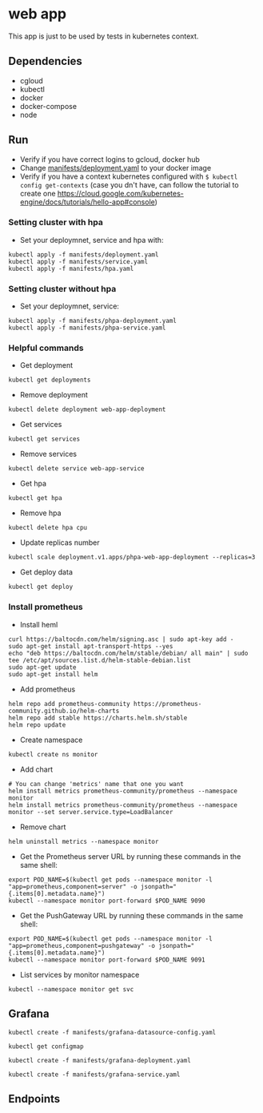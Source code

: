 # web app

This app is just to be used by tests in kubernetes context.

## Dependencies
- cgloud
- kubectl
- docker
- docker-compose
- node

## Run
- Verify if you have correct logins to gcloud, docker hub
- Change [manifests/deployment.yaml](https://github.com/Alice-Scholze/web-app/blob/27649fc418f5b140984678765df04f527bc4b4da/manifests/deployment.yaml#L18) to your docker image
- Verify if you have a context kubernetes configured with `$ kubectl config get-contexts` (case you dn't have, can follow the tutorial to create one https://cloud.google.com/kubernetes-engine/docs/tutorials/hello-app#console)

### Setting cluster with hpa
- Set your deploymnet, service and hpa with:
```
kubectl apply -f manifests/deployment.yaml
kubectl apply -f manifests/service.yaml
kubectl apply -f manifests/hpa.yaml
```

### Setting cluster without hpa
- Set your deploymnet, service:
```
kubectl apply -f manifests/phpa-deployment.yaml
kubectl apply -f manifests/phpa-service.yaml
```

### Helpful commands

- Get deployment
```
kubectl get deployments
```

- Remove deployment
```
kubectl delete deployment web-app-deployment
```

- Get services
```
kubectl get services
```

- Remove services
```
kubectl delete service web-app-service

```

- Get hpa
```
kubectl get hpa
```

- Remove hpa
```
kubectl delete hpa cpu

```

- Update replicas number
```
kubectl scale deployment.v1.apps/phpa-web-app-deployment --replicas=3
```

- Get deploy data
```
kubectl get deploy
```

### Install prometheus

- Install heml
```
curl https://baltocdn.com/helm/signing.asc | sudo apt-key add -
sudo apt-get install apt-transport-https --yes
echo "deb https://baltocdn.com/helm/stable/debian/ all main" | sudo tee /etc/apt/sources.list.d/helm-stable-debian.list
sudo apt-get update
sudo apt-get install helm
```

- Add prometheus
```
helm repo add prometheus-community https://prometheus-community.github.io/helm-charts
helm repo add stable https://charts.helm.sh/stable
helm repo update
```

- Create namespace
```
kubectl create ns monitor
```

- Add chart
```
# You can change 'metrics' name that one you want
helm install metrics prometheus-community/prometheus --namespace monitor
helm install metrics prometheus-community/prometheus --namespace monitor --set server.service.type=LoadBalancer
```

- Remove chart
```
helm uninstall metrics --namespace monitor
```

- Get the Prometheus server URL by running these commands in the same shell:
```
export POD_NAME=$(kubectl get pods --namespace monitor -l "app=prometheus,component=server" -o jsonpath="{.items[0].metadata.name}")
kubectl --namespace monitor port-forward $POD_NAME 9090
```

- Get the PushGateway URL by running these commands in the same shell:
```
export POD_NAME=$(kubectl get pods --namespace monitor -l "app=prometheus,component=pushgateway" -o jsonpath="{.items[0].metadata.name}")
kubectl --namespace monitor port-forward $POD_NAME 9091
```

- List services by monitor namespace
```
kubectl --namespace monitor get svc
```

## Grafana
```
kubectl create -f manifests/grafana-datasource-config.yaml
```

```
kubectl get configmap
```

```
kubectl create -f manifests/grafana-deployment.yaml
```

```
kubectl create -f manifests/grafana-service.yaml 
```

## Endpoints

